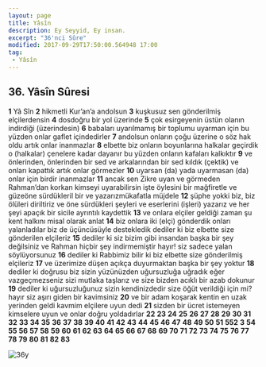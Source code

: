 ```yaml
---
layout: page
title: Yâsîn
description: Ey Seyyid, Ey insan.
excerpt: "36'nci Sûre"
modified: 2017-09-29T17:50:00.564948 17:00
tag: 
 - Yâsîn
---
```


## 36. Yâsîn Sûresi

**1** Yâ Sîn
**2** hikmetli Kur’an’a andolsun
**3** kuşkusuz sen gönderilmiş elçilerdensin
**4** dosdoğru bir yol üzerinde
**5** çok esirgeyenin üstün olanın indirdiği (üzerindesin)
**6** babaları uyarılmamış bir toplumu uyarman için bu yüzden onlar gaflet içindedirler
**7** andolsun onların çoğu üzerine o söz hak oldu artık onlar inanmazlar
**8** elbette biz onların boyunlarına halkalar geçirdik o (halkalar) çenelere kadar dayanır bu yüzden onların kafaları kalkıktır
**9** ve önlerinden, önlerinden bir sed ve arkalarından bir sed kıldık (çektik) ve onları kapattık artık onlar görmezler
**10** uyarsan (da) yada uyarmasan (da) onlar için birdir inanmazlar
**11** ancak sen Zikre uyan ve görmeden Rahman’dan korkan kimseyi uyarabilirsin işte öylesini bir mağfiretle ve güzeöne sürdükleril bir ve yazarızmükafatla müjdele 
**12** şüphe yokki biz, biz ölüleri diriltiriz ve öne sürdükleri şeyleri ve eserlerini (işleri) yazarız ve her şeyi apaçık bir sicile ayrıntılı kaydettik
**13** ve onlara elçiler geldiği zaman şu kent halkını misal olarak anlat 
**14** biz onlara iki (elçi) gönderdik onları yalanladılar biz de üçüncüsüyle destekledik dediler ki biz elbette size gönderilen elçileriz
**15** dediler ki siz bizim gibi insandan başka bir şey değilsiniz ve Rahman hiçbir şey indirmemiştir hayır! siz sadece yalan söylüyorsunuz
**16** dediler ki Rabbimiz bilir ki biz elbette size gönderilmiş elçileriz
**17** ve üzerimize düşen açıkça duyurmaktan başka bir şey yoktur 
**18** dediler ki doğrusu biz sizin yüzünüzden uğursuzluğa uğradık eğer vazgeçmezseniz sizi mutlaka taşlarız ve size bizden acıklı bir azab dokunur 
**19** dediler ki uğursuzluğunuz sizin kendinizdedir size öğüt verildiği için mi? hayır siz aşırı giden bir kavimsiniz
**20** ve bir adam koşarak kentin en uzak yerinden geldi kavmim elçilere uyun dedi
**21** sizden bir ücret istemeyen kimselere uyun ve onlar doğru yoldadırlar
**22**
**23**
**24**
**25**
**26**
**27**
**28**
**29**
**30**
**31**
**32**
**33**
**34**
**35**
**36**
**37**
**38**
**39**
**40**
**41**
**42**
**43**
**44**
**45**
**46**
**47**
**48**
**49**
**50**
**51**
**552**
**3**
**54**
**55**
**56**
**57**
**58**
**59**
**60**
**61**
**62**
**63**
**64**
**65**
**66**
**67**
**68**
**69**
**70**
**71**
**72**
**73**
**74**
**75**
**76**
**77**
**78**
**79**
**80**
**81**
**82**
**83**

![36y]({{site.url}}/images/ayrac-muhur.png)
